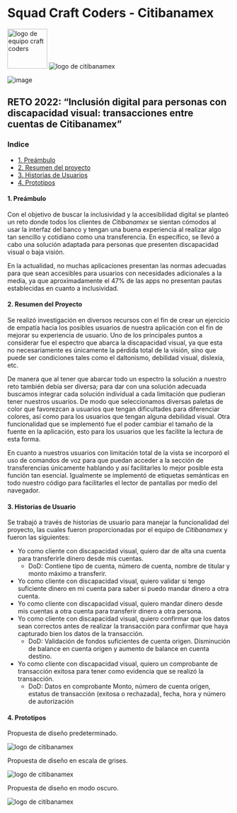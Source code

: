 # Squad Craft Coders - Citibanamex

<section> <img src="https://user-images.githubusercontent.com/7150868/150906181-39b08936-1c84-4c3d-8739-147e74e8193a.png" alt="logo de equipo craft coders" width= 90px height= 90px > 
    <img src="https://user-images.githubusercontent.com/7150868/150906429-bb815142-fffb-43f9-853b-007e07f27e75.png" alt="logo de citibanamex"> 
</section>

![image](https://user-images.githubusercontent.com/62182593/151021361-f76edd13-6fb1-4f18-9c79-dd35faedfd8f.png)

## **RETO 2022: “Inclusión digital para personas con discapacidad visual:** transacciones entre cuentas de Citibanamex”

### Indice

* [1. Preámbulo](#1-preámbulo)
* [2. Resumen del proyecto](#2-resumen-del-proyecto)
* [3. Historias de Usuarios](#3-historias-de-usuario)
* [4. Prototipos](#4-prototipos)

#### 1. Preámbulo

Con el objetivo de buscar la inclusividad y la accesibilidad digital se planteó un reto donde todos los clientes de _Citibanamex_ se sientan cómodos al usar la interfaz del banco y tengan una buena experiencia al realizar algo tan sencillo y cotidiano como una transferencia. En específico, se llevó a cabo una solución adaptada para personas que presenten discapacidad visual o baja visión.

En la actualidad, no muchas aplicaciones presentan las normas adecuadas para que sean accesibles para usuarios con necesidades adicionales a la media, ya que aproximadamente el 47% de las apps no presentan pautas establecidas en cuanto a inclusividad. 

#### 2. Resumen del Proyecto
Se realizó investigación en diversos recursos con el fin de crear un ejercicio de empatía hacia los posibles usuarios de nuestra aplicación con el fin de mejorar su experiencia de usuario. Uno de los principales puntos a considerar fue el espectro que abarca la discapacidad visual, ya que esta no necesariamente es únicamente la pérdida total de la visión, sino que puede ser condiciones tales como el daltonismo, debilidad visual, dislexia, etc.

De manera que al tener que abarcar todo un espectro la solución a nuestro reto también debía ser diversa; para dar con una solución adecuada buscamos integrar cada solución individual a cada limitación que pudieran tener nuestros usuarios. De modo que seleccionamos diversas paletas de color que favorezcan a usuarios que tengan dificultades para diferenciar colores, así como para los usuarios que tengan alguna debilidad visual. Otra funcionalidad que se implementó fue el poder cambiar el tamaño de la fuente en la aplicación, esto para los usuarios que les facilite la lectura de esta forma. 

En cuanto a nuestros usuarios con limitación total de la vista se incorporó el uso de comandos de voz para que puedan acceder a la sección de transferencias únicamente hablando y así facilitarles lo mejor posible esta función tan esencial. Igualmente se implementó de etiquetas semánticas en todo nuestro código para facilitarles el lector de pantallas por medio del navegador.  

#### 3. Historias de Usuario

Se trabajó a través de historias de usuario para manejar la funcionalidad del proyecto, las cuales fueron proporcionadas por el equipo de _Citibanamex_ y fueron las siguientes:

- Yo como cliente con discapacidad visual, quiero dar de alta una cuenta para transferirle dinero desde mis cuentas.
  - DoD: Contiene tipo de cuenta, número de cuenta, nombre de titular y monto máximo a transferir.
- Yo como cliente con discapacidad visual, quiero validar si tengo suficiente dinero en mi cuenta para saber si puedo mandar dinero a otra cuenta.
- Yo como cliente con discapacidad visual, quiero mandar dinero desde mis cuentas a otra cuenta para transferir dinero a otra persona.
- Yo como cliente con discapacidad visual, quiero confirmar que los datos sean correctos antes de realizar la transacción para confirmar que haya capturado bien los datos de la transacción. 
  - DoD: Validación de fondos suficientes de cuenta origen. Disminución de balance en cuenta origen y aumento de balance en cuenta destino.
- Yo como cliente con discapacidad visual, quiero un comprobante de transacción exitosa para tener como evidencia que se realizó la transacción.
  - DoD: Datos en comprobante Monto, número de cuenta origen, estatus de transacción (exitosa o rechazada), fecha, hora y número de autorización 

#### 4. Prototipos

Propuesta de diseño predeterminado.

<img src="https://user-images.githubusercontent.com/7150868/150905939-d4ab43c3-dfbc-4f7b-974a-e4683c983afd.png" alt="logo de citibanamex">

Propuesta de diseño en escala de grises.

<img src="https://user-images.githubusercontent.com/7150868/150905933-0f928ebc-16a1-4878-879b-ece363fd1c7d.png" alt="logo de citibanamex">

Propuesta de diseño en modo oscuro.

<img src="https://user-images.githubusercontent.com/7150868/150905937-6072aa98-73b9-43b6-aca4-45895faddcf5.png" alt="logo de citibanamex">
